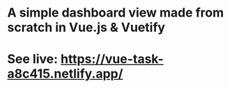 # A simple dashboard view made from scratch in Vue.js & Vuetify

# See live: https://vue-task-a8c415.netlify.app/
